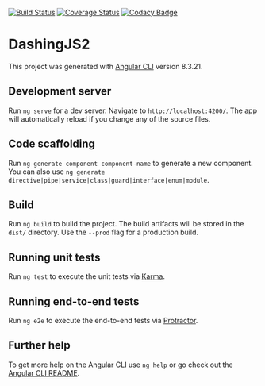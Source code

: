 [![Build Status](https://travis-ci.org/RuskoTJ/DashingJS2.svg?branch=master)](https://travis-ci.org/RuskoTJ/DashingJS2)
[![Coverage Status](https://coveralls.io/repos/github/RuskoTJ/DashingJS2/badge.svg?branch=master)](https://coveralls.io/github/RuskoTJ/DashingJS2?branch=master)
[![Codacy Badge](https://api.codacy.com/project/badge/Grade/40f08a9bb146433ca9678afeb08ba130)](https://www.codacy.com/manual/RuskoTJ/DashingJS2?utm_source=github.com&amp;utm_medium=referral&amp;utm_content=RuskoTJ/DashingJS2&amp;utm_campaign=Badge_Grade)

# DashingJS2

This project was generated with [Angular CLI](https://github.com/angular/angular-cli) version 8.3.21.

## Development server

Run `ng serve` for a dev server. Navigate to `http://localhost:4200/`. The app will automatically reload if you change any of the source files.

## Code scaffolding

Run `ng generate component component-name` to generate a new component. You can also use `ng generate directive|pipe|service|class|guard|interface|enum|module`.

## Build

Run `ng build` to build the project. The build artifacts will be stored in the `dist/` directory. Use the `--prod` flag for a production build.

## Running unit tests

Run `ng test` to execute the unit tests via [Karma](https://karma-runner.github.io).

## Running end-to-end tests

Run `ng e2e` to execute the end-to-end tests via [Protractor](http://www.protractortest.org/).

## Further help

To get more help on the Angular CLI use `ng help` or go check out the [Angular CLI README](https://github.com/angular/angular-cli/blob/master/README.md).
